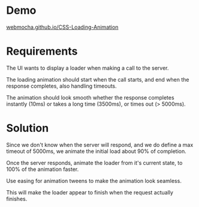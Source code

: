 # Demo

[webmocha.github.io/CSS-Loading-Animation](https://webmocha.github.io/CSS-Loading-Animation/)

# Requirements

The UI wants to display a loader when making a call to the server.

The loading animation should start when the call starts, and end when the response completes, also handling timeouts.

The animation should look smooth whether the response completes instantly (10ms) or takes a long time (3500ms), or times out (> 5000ms).

# Solution

Since we don't know when the server will respond, and we do define a max timeout of 5000ms, we animate the initial load about 90% of completion.

Once the server responds, animate the loader from it's current state, to 100% of the animation faster.

Use easing for animation tweens to make the animation look seamless.

This will make the loader appear to finish when the request actually finishes.
